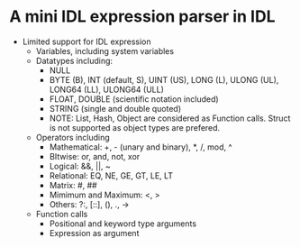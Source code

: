 # A mini IDL expression parser in IDL

* Limited support for IDL expression
  + Variables, including system variables
  + Datatypes including: 
    * NULL
    * BYTE (B), INT (default, S), UINT (US), LONG (L), ULONG (UL), LONG64 (LL), ULONG64 (ULL)
    * FLOAT, DOUBLE (scientific notation included)
    * STRING (single and double quoted)
    * NOTE: List, Hash, Object are considered as Function calls. Struct is not
      supported as object types are prefered.
  + Operators including
    * Mathematical: +, - (unary and binary), *, /, mod, ^
    * BItwise: or, and, not, xor
    * Logical: &&, ||, ~
    * Relational: EQ, NE, GE, GT, LE, LT
    * Matrix: #, ##
    * Mimimum and Maximum: <, >
    * Others: ?:, [::], (), ., ->
  + Function calls
    * Positional and keyword type arguments
    * Expression as argument

